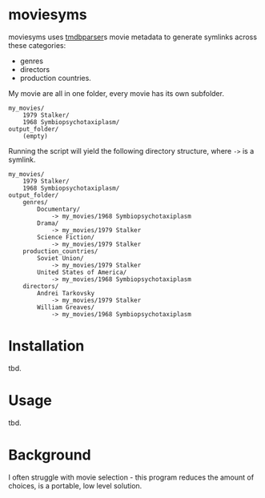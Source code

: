# moviesyms

moviesyms uses [tmdbparser](https://github.com/tilschuenemann/tmdbparser)s movie metadata to generate symlinks across these categories:

- genres
- directors
- production countries.

My movie are all in one folder, every movie has its own subfolder.

```
my_movies/
    1979 Stalker/
    1968 Symbiopsychotaxiplasm/
output_folder/
    (empty)
```

Running the script will yield the following directory structure, where `->` is a symlink.

```
my_movies/
    1979 Stalker/
    1968 Symbiopsychotaxiplasm/
output_folder/
    genres/
        Documentary/
            -> my_movies/1968 Symbiopsychotaxiplasm
        Drama/
            -> my_movies/1979 Stalker
        Science Fiction/
            -> my_movies/1979 Stalker
    production_countries/
        Soviet Union/
            -> my_movies/1979 Stalker
        United States of America/
            -> my_movies/1968 Symbiopsychotaxiplasm
    directors/
        Andrei Tarkovsky
            -> my_movies/1979 Stalker
        William Greaves/
            -> my_movies/1968 Symbiopsychotaxiplasm
```

# Installation

tbd.

# Usage

tbd.

# Background

I often struggle with movie selection - this program reduces the amount of choices,
is a portable, low level solution.
